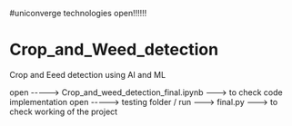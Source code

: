 #uniconverge technologies open!!!!!!
# Crop_and_Weed_detection 
Crop and Eeed detection using AI and ML

open ----->   Crop_and_weed_detection_final.ipynb ---> to check code implementation
open ----->   testing folder / run ---> final.py  ---> to check working of the project

